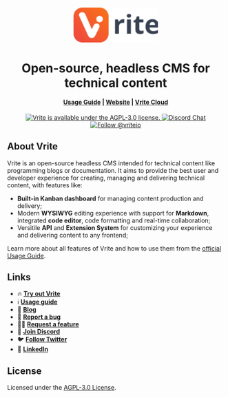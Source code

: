<p align="center">
    <a href="https://vrite.io">
        <picture>
            <source media="(prefers-color-scheme: dark)" srcset=".github/assets/logo-dark.svg">
            <img src=".github/assets/logo-light.svg" width="196" alt="Logo"/>
        </picture>
    </a>
    <h1 align="center">Open-source, headless CMS for technical content</h1>
</p>
<h4 align="center">
  <a href="https://docs.vrite.io">Usage Guide</a> |
  <a href="https://vrite.io">Website</a> |
  <a href="https://app.vrite.io">Vrite Cloud</a>
</h4>
<p align="center">
  <a href="https://github.com/vriteio/vrite/blob/main/LICENSE">
    <img src="https://img.shields.io/github/license/vriteio/vrite" alt="Vrite is available under the AGPL-3.0 license." />
  </a>
  <a href="https://discord.gg/yYqDWyKnqE">
    <img src="https://img.shields.io/badge/chat-on%20discord-7289DA.svg" alt="Discord Chat" />
  </a>
  <a href="https://twitter.com/intent/follow?screen_name=vriteio">
    <img src="https://img.shields.io/twitter/follow/vriteio.svg?label=Follow%20@vriteio" alt="Follow @vriteio" />
  </a>
</p>

## About Vrite

Vrite is an open-source headless CMS intended for technical content like programming blogs or documentation. It aims to provide the best user and developer experience for creating, managing and delivering technical content, with features like:

- **Built-in Kanban dashboard** for managing content production and delivery;
- Modern **WYSIWYG** editing experience with support for **Markdown**, integrated **code editor**, code formatting and real-time collaboration;
- Versitile **API** and **Extension System** for customizing your experience and delivering content to any frontend;

Learn more about all features of Vrite and how to use them from the [official Usage Guide](https://docs.vrite.io).

## Links

- 🔥 [**Try out Vrite**](https://app.vrite.io)
- ℹ️ [**Usage guide**](https://docs.vrite.io)
- 🚀 [**Blog**](https://vrite.io/blog)
- 📝 [**Report a bug**](https://github.com/vriteio/vrite/issues)
- 🙋‍♀️ [**Request a feature**](https://github.com/vriteio/vrite/discussions)
- 💬 [**Join Discord**](https://discord.gg/yYqDWyKnqE)
- 🐦 [**Follow Twitter**](https://twitter.com/vriteio)
- 💼 [**LinkedIn**](https://www.linkedin.com/company/vriteio)

## License

Licensed under the [AGPL-3.0 License](https://github.com/vriteio/vrite/blob/main/LICENSE).
